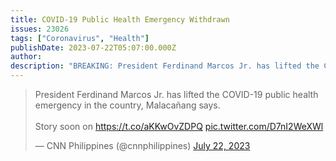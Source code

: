 ```yaml
---
title: COVID-19 Public Health Emergency Withdrawn
issues: 23026
tags: ["Coronavirus", "Health"]
publishDate: 2023-07-22T05:07:00.000Z
author: 
description: "BREAKING: President Ferdinand Marcos Jr. has lifted the COVID-19 public health emergency in the country, Malacañang says."
---
```


<blockquote class="twitter-tweet"><p lang="en" dir="ltr">President Ferdinand Marcos Jr. has lifted the COVID-19 public health emergency in the country, Malacañang says.<br><br>Story soon on <a href="https://t.co/aKKwOvZDPQ">https://t.co/aKKwOvZDPQ</a> <a href="https://t.co/D7nI2WeXWl">pic.twitter.com/D7nI2WeXWl</a></p>&mdash; CNN Philippines (@cnnphilippines) <a href="https://twitter.com/cnnphilippines/status/1682618327682920449?ref_src=twsrc%5Etfw">July 22, 2023</a></blockquote> <script async src="https://platform.twitter.com/widgets.js" charset="utf-8"></script>